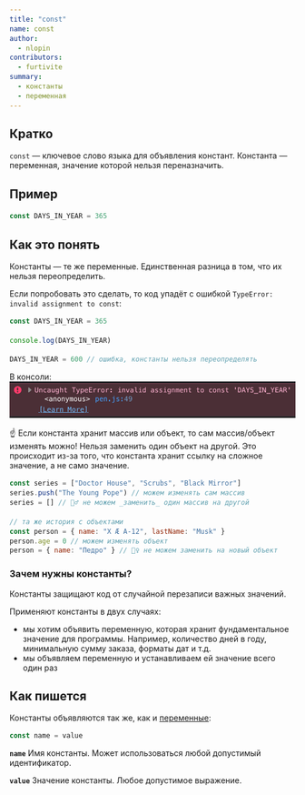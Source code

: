 ```yaml
---
title: "const"
name: const
author:
  - nlopin
contributors:
  - furtivite
summary:
  - константы
  - переменная
---
```


## Кратко

`const` — ключевое слово языка для объявления констант. Константа — переменная, значение которой нельзя переназначить.

## Пример

```js
const DAYS_IN_YEAR = 365
```

## Как это понять

Константы — те же переменные. Единственная разница в том, что их нельзя переопределить.

Если попробовать это сделать, то код упадёт с ошибкой `TypeError: invalid assignment to const`:

```js
const DAYS_IN_YEAR = 365

console.log(DAYS_IN_YEAR)

DAYS_IN_YEAR = 600 // ошибка, константы нельзя переопределять
```

В консоли: ![ошибка TypeError в консоли](images/const-error.png)

☝️ Если константа хранит массив или объект, то сам массив/объект изменять можно! Нельзя заменить один объект на другой. Это происходит из-за того, что константа хранит ссылку на сложное значение, а не само значение.

```js
const series = ["Doctor House", "Scrubs", "Black Mirror"]
series.push("The Young Pope") // можем изменять сам массив
series = [] // 🙅‍♂️ не можем _заменить_ один массив на другой

// та же история с объектами
const person = { name: "X Æ A-12", lastName: "Musk" }
person.age = 0 // можем изменять объект
person = { name: "Педро" } // 🙅‍♀️ не можем заменить на новый объект
```

### Зачем нужны константы?

Константы защищают код от случайной перезаписи важных значений.

Применяют константы в двух случаях:

- мы хотим объявить переменную, которая хранит фундаментальное значение для программы. Например, количество дней в году, минимальную сумму заказа, форматы дат и т.д.
- мы объявляем переменную и устанавливаем ей значение всего один раз

## Как пишется

Константы объявляются так же, как и [переменные](/js/doka/var-let):

```js
const name = value
```

__`name`__ Имя константы. Может использоваться любой допустимый идентификатор.

__`value`__ Значение константы. Любое допустимое выражение.
